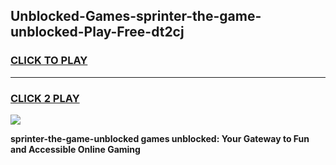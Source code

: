 
## Unblocked-Games-sprinter-the-game-unblocked-Play-Free-dt2cj
<h3>
<a href="https://premium76.site?title=sprinter-the-game-unblocked&ref=17A">CLICK TO PLAY</a></h3>
<hr>

<h3>
<a href="https://premium76.site?title=sprinter-the-game-unblocked&ref=17A">CLICK 2 PLAY</a>
  
</h3>

<a href="https://premium76.site?title=sprinter-the-game-unblocked&ref=17A"><img src="https://clearcache.store/games.png"></a>


**sprinter-the-game-unblocked games unblocked: Your Gateway to Fun and Accessible Online Gaming**
